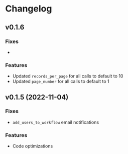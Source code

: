 # Changelog

## v0.1.6

### Fixes

- 

### Features

- Updated `records_per_page` for all calls to default to 10
- Updated `page_number` for all calls to default to 1

## v0.1.5 (2022-11-04)

### Fixes

- `add_users_to_workflow` email notifications

### Features

- Code optimizations